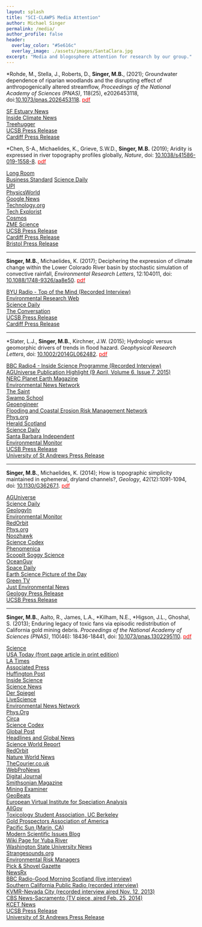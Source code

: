 ```yaml
---
layout: splash
title: "SCI-CLAWPS Media Attention"
author: Michael Singer 
permalink: /media/
author_profile: false
header:
  overlay_color: "#5e616c"
  overlay_image: ./assets/images/SantaClara.jpg
excerpt: "Media and blogosphere attention for research by our group."
---
```


*Rohde, M., Stella, J., Roberts, D., **Singer, M.B.**, (2021); Groundwater dependence of riparian woodlands and the disrupting effect of anthropogenically altered streamflow, _Proceedings of the National Academy of Sciences (PNAS)_, 118(25), e2026453118, doi:[10.1073/pnas.2026453118](https://www.pnas.org/content/118/25/e2026453118). [<span style="color:red">pdf</span>](../assets/pdfs/publications/Rohde_etal_2021.pdf) 
 
[SF Estuary News](https://www.sfestuary.org/modern-water-management-practices-damp-down-natural-river-patterns-and-produce-streamside-forests-that-live-fast-and-die-young/)<br>
[Inside Climate News](https://insideclimatenews.org/news/06072021/forests-of-the-living-dead/)<br>
[Treehugger](https://www.treehugger.com/california-water-management-river-ecosystem-damange-5190309)<br>
[UCSB Press Release](https://www.news.ucsb.edu/2021/020328/biodiversity-imperiled)<br>
[Cardiff Press Release](https://www.cardiff.ac.uk/news/view/2526790-live-fast,-die-young-cycle-threatening-californias-ecosystems)

*Chen, S-A., Michaelides, K., Grieve, S.W.D., **Singer, M.B.** (2019); Aridity is expressed in river topography profiles globally, _Nature_, doi: [	10.1038/s41586-019-1558-8]( https://www.nature.com/articles/s41586-019-1558-8). [<span style="color:red">pdf</span>](http://nature.com)

[Long Room](https://www.longroom.com/discussion/1629783/new-research-identifies-a-climate-signature-in-rivers-globally)<br>
[Business Standard](http://ct.moreover.com/?a=40243098132&p=1pl&v=1&x=gAdO5tCCd37gGu8SWVY0-w)
[Science Daily](http://ct.moreover.com/?a=40203925136&p=1pl&v=1&x=6WjL5nZYyn2o7ieqf9n2qg)<br>
[UPI](http://ct.moreover.com/?a=40205458272&p=1pl&v=1&x=bpNeKCojBHs90769Lp9lDg)<br>
[PhysicsWorld](http://ct.moreover.com/?a=40212377230&p=1pl&v=1&x=ph2qm4LOuG1_9KU4qeyPNQ)<br>
[Google News](https://news.google.com/__i/rss/rd/articles/CBMiRGh0dHBzOi8vcGh5c2ljc3dvcmxkLmNvbS9hL3JlZ2lvbmFsLWNsaW1hdGUtc2hhcGVzLXJpdmVyLXRvcG9ncmFwaHkv0gEA?oc=5)<br>
[Technology.org](https://www.technology.org/2019/09/18/new-research-identifies-a-climate-signature-in-rivers-globally/)<br>
[Tech Explorist](https://www.techexplorist.com/study-discovers-clear-climatic-signature-rivers-globally/26499/)<br>
[Cosmos](https://cosmosmagazine.com/climate/when-the-river-runs-dry)<br>
[ZME Science](https://www.zmescience.com/science/geology/climate-rivers-20092019/)<br>
[UCSB Press Release](https://www.news.ucsb.edu/2019/019622/rivers-shaped-climate)<br>
[Cardiff Press Release](https://www.cardiff.ac.uk/news/view/1591834-new-research-identifies-a-climate-signature-in-rivers-globally)<br>
[Bristol Press Release](https://www.bristol.ac.uk/news/2019/september/climate-signature-in-rivers.html)<br>

****

**Singer, M.B.**, Michaelides, K. (2017); Deciphering the expression of climate change within the Lower Colorado River basin by stochastic simulation of convective rainfall, 
   _Environmental Research Letters_, 12:104011, doi: [10.1088/1748-9326/aa8e50](https://iopscience.iop.org/article/10.1088/1748-9326/aa8e50). [<span style="color:red">pdf</span>](https://iopscience.iop.org/article/10.1088/1748-9326/aa8e50/pdf)

[BYU Radio - Top of the Mind (Recorded Interview)](http://www.byuradio.org/episode/11197daf-e4f6-4924-8601-deeb3f4fd287?playhead=2229&autoplay=true)<br>
[Environmental Research Web](http://environmentalresearchweb.org/cws/article/yournews/70284)<br>
[Science Daily](https://www.sciencedaily.com/releases/2017/10/171011135856.htm)<br>
[The Conversation](https://theconversation.com/how-understanding-regional-rainstorms-will-help-the-world-manage-climate-change-87041)<br>
[UCSB Press Release](http://www.news.ucsb.edu/2017/018250/wither-heavy-storms)<br>
[Cardiff Press Release](https://www.cardiff.ac.uk/news/view/968276-assessing-climate-change-impact-on-extreme-rainfall)<br>

****

*Slater, L.J., **Singer, M.B.**, Kirchner, J.W. (2015); Hydrologic versus geomorphic drivers of trends in flood hazard. _Geophysical Research Letters_, doi: [10.1002/2014GL062482](http://onlinelibrary.wiley.com/doi/10.1002/2014GL062482/abstract). [<span style="color:red">pdf</span>](http://onlinelibrary.wiley.com/doi/10.1002/2014GL062482/pdf)	
   
[BBC Radio4 - Inside Science Programme (Recorded Interview)](http://downloads.bbc.co.uk/podcasts/radio4/inscience/inscience_20150312-1700a.mp3)<br>
[AGUniverse Publication Highlight (9 April, Volume 6, Issue 7, 2015)](https://www.magnetmail.net/actions/email_web_version.cfm?recipient_id=1443463157&message_id=9817918&user_id=AGU_&group_id=985919&jobid=27074328)<br>
[NERC Planet Earth Magazine](http://www.nerc.ac.uk/latest/publications/planetearth/aut15-channels/)<br>
[Environmental News Network](http://www.enn.com/ecosystems/article/48204)<br>
[The Saint](http://www.thesaint-online.com/2015/02/research-will-help-to-prevent-future-floods/)<br>
[Swamp School](http://swampschool.org/blog/paradigm-shift-in-flood-hazard-analysis/http://www.geoengineer.org/news-center/news/item/1055-new-parameter-in-flood-risk-assessment-recent-study-reveals)<br>
[Geoengineer](http://www.geoengineer.org/news-center/news/item/1055-new-parameter-in-flood-risk-assessment-recent-study-reveals)<br>
[Flooding and Coastal Erosion Risk Management Network](http://www.fcerm.net/news/trends-channel-capacity-do-modify-flood-hazards-1)<br>
[Phys.org](http://phys.org/news/2015-01-channel-capacity-accurate-hazard.html)<br>
[Herald Scotland](http://www.heraldscotland.com/news/home-news/scientists-measure-flood-risk.116801723)<br>
[Science Daily](http://www.sciencedaily.com/releases/2015/01/150122133221.htm)<br>
[Santa Barbara Independent](http://www.independent.com/news/2015/jan/23/recalculating-flood-damage-potential/)<br>
[Environmental Monitor](http://www.fondriest.com/news/channel-shape-water-flows-need-considered-accurate-flood-hazard-risk-assessments.htm)<br>
[UCSB Press Release](http://www.news.ucsb.edu/2015/014782/going-flow)<br>
[University of St Andrews Press Release](http://www.st-andrews.ac.uk/news/archive/2015/title,253532,en.php)<br>

****

**Singer, M.B.**, Michaelides, K. (2014); How is topographic simplicity maintained in ephemeral, dryland channels?, _Geology_, 42(12):1091-1094, doi: [10.1130/G36267.1](https://pubs.geoscienceworld.org/gsa/geology/article/42/12/1091/131480/how-is-topographic-simplicity-maintained-in). [<span style="color:red">pdf</span>](/assets/pdfs/publications/Singer_Michaelides_2014.pdf)	
   
[AGUniverse](http://membership.agu.org/aguniverse/)<br>
[Science Daily](http://www.sciencedaily.com/releases/2014/10/141023142314.htm)<br>
[GeologyIn](http://www.geologyin.com/2014/10/desert-streams-deceptively-simple.html)<br>
[Environmental Monitor](http://www.fondriest.com/news/desert-streams.htm)<br>
[RedOrbit](https://www.redorbit.com/news/science/1113265061/desert-streams-are-deceptively-simple-102614/)<br>
[Phys.org](http://phys.org/news/2014-10-simple-topography-dryland-channels-paradox.html)<br>
[Noozhawk](http://www.noozhawk.com/article/simple_topography_of_dryland_channels_presents_interesting_paradox_for_ucsb)<br>
[Science Codex](http://www.sciencecodex.com/desert_streams_deceptively_simple-144161)<br>
[Phenomenica](http://www.phenomenica.com/desert-streams-deceptively-simple/)<br>
[ScoopIt Soggy Science](http://www.scoop.it/t/soggyscience/p/4030540171/2014/10/26/desert-streams-deceptively-simple)<br>
[OceanGuy](http://www.oceanguy.us/climate/desert-streams-deceptively-simple/)<br>
[Space Daily](http://www.spacedaily.com/reports/Desert_Streams_Deceptively_Simple_999.html)<br>
[Earth Science Picture of the Day](https://www.facebook.com/pages/Earth-Science-Picture-of-the-Day/302983839136?hc_location=timeline)<br>
[Green TV](http://greentv.com/energy/desert-streams-deceptively-simple/)<br>
[Just Environmental News](http://www.justenvironews.com/desert-streams-deceptively-simple/)<br>
[Geology Press Release](http://www.geosociety.org/news/pr/2014/14-79.htm)<br>
[UCSB Press Release](http://www.news.ucsb.edu/2014/014459/desert-streams-deceptively-simple)<br>

****

**Singer, M.B.**, Aalto, R., James, L.A., *Kilham, N.E., *Higson, J.L., Ghoshal, S. (2013); Enduring 
   legacy of toxic fans via episodic redistribution of California gold mining debris. _Proceedings of the 
   National Academy of Sciences (PNAS)_, 110(46): 18436-18441, doi: [10.1073/pnas.1302295110](http://www.pnas.org/content/110/46/18436.short). [<span style="color:red">pdf</span>](http://www.pnas.org/content/110/46/18436.full.pdf)	
   
[Science](http://news.sciencemag.org/earth/2013/10/scienceshot-gold-mining-and-damage-wrought)<br>
[USA Today (front page article in print edition)](http://www.usatoday.com/story/news/nation/2013/10/28/mercury-gold-rush-california/3191565/)<br>
[LA Times](http://www.latimes.com/science/sciencenow/la-sci-sn-mercury-gold-sierra-nevada-20131028,0,2647821.story#axzz2j7mVbrpv)<br>
[Associated Press](http://bigstory.ap.org/article/gold-rush-era-mercury-flows-downstream-calif)<br>
[Huffington Post](http://www.huffingtonpost.com/2013/11/06/california-mercury-climate-change_n_4213167.html?1383785238)<br>
[Inside Science](http://www.insidescience.org/content/there%E2%80%99s-gold-them-thar-hills-and-toxic-mercury/1475)<br>
[Science News](https://www.sciencenews.org/article/mercury-contamination-california-last-10000-years)<br>
[Der Spiegel](http://www.spiegel.de/wissenschaft/natur/abholzung-und-quecksilbervergiftung-der-hohe-preis-des-goldes-a-930360.html)<br>
[LiveScience](http://www.livescience.com/40794-gold-rush-mercury-pollution.html)<br>
[Environmental News Network](http://www.enn.com/wildlife/article/46612)<br>
[Phys.Org](http://phys.org/news/2013-10-documents-contaminant-legacy-california-gold.html)<br>
[Circa](http://cir.ca/news/gold-mining-hurts-california-waterways)<br>
[Science Codex](http://www.sciencecodex.com/ucsb_researcher_documents_the_enduring_contaminant_legacy_of_the_california_gold_rush-121886)<br>
[Global Post](http://www.globalpost.com/dispatch/news/science/131029/california-gold-rush-left-toxic-mercury-legacy-study-shows)<br>
[Headlines and Global News](http://www.hngn.com/articles/16109/20131029/california-gold-rush-mercury-remnants-could-be-contaminating-water-seafood.htm)<br>
[Science World Report](http://www.scienceworldreport.com/articles/10558/20131029/mercury-gold-mining-still-impacts-environment-california.htm)<br>
[RedOrbit](http://www.redorbit.com/news/science/1112987691/toxic-legacy-of-california-gold-rush-102913/)<br>
[Nature World News](http://www.natureworldnews.com/articles/4672/20131029/mercury-contamination-the-lesser-known-legacy-of-the-california-gold-rus.htm)<br>
[TheCourier.co.uk](http://www.thecourier.co.uk/news/local/fife/st-andrews-experts-say-toxic-flood-legacy-of-us-gold-rush-is-worse-than-previously-thought-1.146711)<br>
[WebProNews](http://www.webpronews.com/mercury-from-gold-rush-contaminating-wildlife-today-2013-10)<br>
[Digital Journal](http://www.digitaljournal.com/article/361187)<br>
[Smithsonian Magazine](http://blogs.smithsonianmag.com/smartnews/2013/10/the-gold-rush-left-behind-mercury-thats-still-contaminating-california/)<br>
[Mining Examiner](http://www.911metallurgist.com/blog/mercury-used-over-a-century-ago-to-mine-for-gold-is-still-polluting-california)<br>
[GeoBeats](http://www.youtube.com/watch?v=8IndI8IpyL4)<br>
[European Virtual Institute for Speciation Analysis](http://www.speciation.net/News/Toxic-mercury-remnants-of-gold-rush-will-seep-into-San-Francisco-area-waterways-for-millennia-;~/2013/11/07/6954.html)<br>
[AllGov](http://www.allgov.com/usa/ca/news/top-stories/californias-gold-mine-legacy-10000-years-of-toxic-mercury-sloshing-down-131114?news=851625)<br>
[Toxicology Student Association, UC Berkeley](http://toxsa.berkeley.edu/news/tox-in-the-news/71-tox-news-nov-11)<br>
[Gold Prospectors Association of America](http://www.goldprospectors.org/Communication/ArticlesandInformation/tabid/153/EntryId/769/The-new-gold-rush-is-mercury.aspx)<br>
[Pacific Sun (Marin, CA)](http://www.pacificsun.com/news/environment/article_c2b88564-4bf6-11e3-a1f5-0019bb30f31a.html)<br>
[Modern Scientific Issues Blog](http://modernscientificissues.blogspot.co.uk/2013/11/long-term-effects-of-gold-rush-we-have.html)<br>
[Wiki Page for Yuba River](http://en.wikipedia.org/wiki/Yuba_River)<br>
[Washington State University News](http://news.wsu.edu/2013/12/03/rock-doc-column-mercury-lingers-from-good-old-days/#.Up7Yz-KYiYw)<br>
[Strangesounds.org](http://strangesounds.org/2013/12/toxic-remnants-of-californias-gold-rush-in-san-francisco-waterways-for-millennia.html)<br>
[Environmental Risk Managers](http://www.environmentalriskmanagers.com/mercury-sediment-carried-forth-by-california-floods)<br>
[Pick & Shovel Gazette](http://www.wichitagpaa.org/uploads/PNS_FEB_MAR_2014_Marketing.pdf)<br>
[NewsRx](http://www.newsrx.com/newsletters/Science-Letter/2013-12-20/3812202013754SL.html)<br>
[BBC Radio-Good Morning Scotland (live interview)](https://people.eri.ucsb.edu/~bliss/mercury.mp3)<br>
[Southern California Public Radio (recorded interview)]()<br>
[KVMR-Nevada City (recorded interview aired Nov. 12, 2013)](https://people.eri.ucsb.edu/~bliss/Yuba_Fan_Hg_Legacy.mp3)<br>
[CBS News-Sacramento (TV piece, aired Feb. 25, 2014)](http://sacramento.cbslocal.com/2014/02/26/researcher-10000-years-of-gold-rush-mercury-washing-downstream/)<br>
[KCET News](https://www.kcet.org/shows/earth-focus/mercury-in-our-waters-the-10000-year-legacy-of-californias-gold-rush)<br>
[UCSB Press Release](http://www.ia.ucsb.edu/pa/display.aspx?pkey=3136)<br>
[University of St Andrews Press Release](http://www.st-andrews.ac.uk/news/archive/2013/title,229402,en.php)<br>
 

